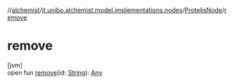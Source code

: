 //[alchemist](../../../index.md)/[it.unibo.alchemist.model.implementations.nodes](../index.md)/[ProtelisNode](index.md)/[remove](remove.md)

# remove

[jvm]\
open fun [remove](remove.md)(id: [String](https://docs.oracle.com/javase/8/docs/api/java/lang/String.html)): [Any](https://kotlinlang.org/api/latest/jvm/stdlib/kotlin/-any/index.html)
